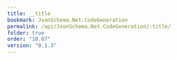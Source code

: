 ```yaml
---
title: __title
bookmark: JsonSchema.Net.CodeGeneration
permalink: /api/JsonSchema.Net.CodeGeneration/:title/
folder: true
order: "10.07"
version: "0.1.3"
---
```


